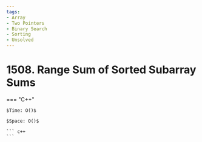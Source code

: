```yaml
---
tags:
- Array
- Two Pointers
- Binary Search
- Sorting
- Unsolved
---
```



# 1508. Range Sum of Sorted Subarray Sums

=== "C++"

    $Time: O()$

    $Space: O()$

    ``` c++
    ```